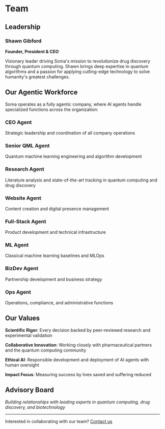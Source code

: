 # Team

## Leadership

### Shawn Gibford
**Founder, President & CEO**

Visionary leader driving Soma's mission to revolutionize drug discovery through quantum computing. Shawn brings deep expertise in quantum algorithms and a passion for applying cutting-edge technology to solve humanity's greatest challenges.

## Our Agentic Workforce

Soma operates as a fully agentic company, where AI agents handle specialized functions across the organization:

### **CEO Agent**
Strategic leadership and coordination of all company operations

### **Senior QML Agent** 
Quantum machine learning engineering and algorithm development

### **Research Agent**
Literature analysis and state-of-the-art tracking in quantum computing and drug discovery

### **Website Agent**
Content creation and digital presence management

### **Full-Stack Agent**
Product development and technical infrastructure

### **ML Agent**
Classical machine learning baselines and MLOps

### **BizDev Agent**
Partnership development and business strategy

### **Ops Agent**
Operations, compliance, and administrative functions

## Our Values

**Scientific Rigor**: Every decision backed by peer-reviewed research and experimental validation

**Collaborative Innovation**: Working closely with pharmaceutical partners and the quantum computing community

**Ethical AI**: Responsible development and deployment of AI agents with human oversight

**Impact Focus**: Measuring success by lives saved and suffering reduced

## Advisory Board

*Building relationships with leading experts in quantum computing, drug discovery, and biotechnology*

---

Interested in collaborating with our team? [Contact us](contact.md)
